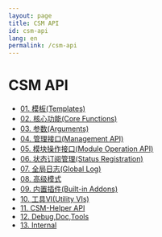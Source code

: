 ```yaml
---
layout: page
title: CSM API
id: csm-api
lang: en
permalink: /csm-api
---
```


# CSM API

- [01. 模板(Templates)](./VI%20Description(zh-cn)/VI%20Description(zh-cn)%20-%2001.%20模板(Templates).md)
- [02. 核心功能(Core Functions)](./VI%20Description(zh-cn)/VI%20Description(zh-cn)%20-%2002.%20核心功能(Core%20Functions).md)
- [03. 参数(Arguments)](./VI%20Description(zh-cn)/VI%20Description(zh-cn)%20-%2003.%20参数(Arguments).md)
- [04. 管理接口(Management API)](./VI%20Description(zh-cn)/VI%20Description(zh-cn)%20-%2004%20.管理接口(Management%20API).md)
- [05. 模块操作接口(Module Operation API)](./VI%20Description(zh-cn)/VI%20Description(zh-cn)%20-%2005.%20模块操作接口(Module%20Operation%20API).md)
- [06. 状态订阅管理(Status Registration)](./VI%20Description(zh-cn)/VI%20Description(zh-cn)%20-%2006.%20状态订阅管理(Status%20Registration).md)
- [07. 全局日志(Global Log)](./VI%20Description(zh-cn)/VI%20Description(zh-cn)%20-%2007.%20全局日志(Global%20Log).md)
- [08. 高级模式](./VI%20Description(zh-cn)/VI%20Description(zh-cn)%20-%2008.%20高级模式.md)
- [09. 内置插件(Built-in Addons)](./VI%20Description(zh-cn)/VI%20Description(zh-cn)%20-%2009.%20内置插件(Build-in%20Addons).md)
- [10. 工具VI(Utility VIs)](./VI%20Description(zh-cn)/VI%20Description(zh-cn)%20-%2010.%20工具VI(Utility%20VIs).md)
- [11. CSM-Helper API](./VI%20Description(zh-cn)/VI%20Description(zh-cn)%20-%2011.%20CSM-Helper%20API.md)
- [12. Debug,Doc,Tools](./VI%20Description(zh-cn)/VI%20Description(zh-cn)%20-%2012.%20Debug,Doc,Tools.md)
- [13. Internal](./VI%20Description(zh-cn)/VI%20Description(zh-cn)%20-%2013.%20Internal.md)
